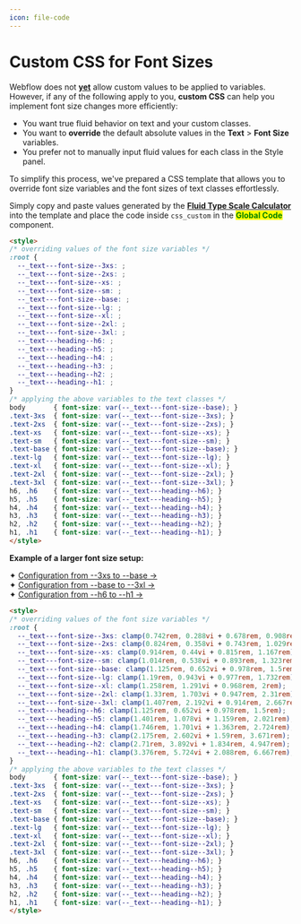 ```yaml
---
icon: file-code
---
```


# Custom CSS for Font Sizes

Webflow does not [**yet**](https://x.com/leinwand/status/1898901668483485730) allow custom values to be applied to variables. However, if any of the following apply to you, **custom CSS** can help you implement font size changes more efficiently:

* You want true fluid behavior on text and your custom classes.
* You want to **override** the default absolute values in the **Text** > **Font Size** variables.
* You prefer not to manually input fluid values for each class in the Style panel.

To simplify this process, we've prepared a CSS template that allows you to override font size variables and the font sizes of text classes effortlessly.

Simply copy and paste values generated by the [**Fluid Type Scale Calculator**](https://www.fluid-type-scale.com/) into the template and place the code inside `css_custom` in the <mark style="color:green;">**Global Code**</mark> component.

```html
<style>
/* overriding values of the font size variables */
:root {
  --_text---font-size--3xs: ;
  --_text---font-size--2xs: ;
  --_text---font-size--xs: ;
  --_text---font-size--sm: ;
  --_text---font-size--base: ;
  --_text---font-size--lg: ;
  --_text---font-size--xl: ;
  --_text---font-size--2xl: ;
  --_text---font-size--3xl: ;
  --_text---heading--h6: ;
  --_text---heading--h5: ;
  --_text---heading--h4: ;
  --_text---heading--h3: ;
  --_text---heading--h2: ;
  --_text---heading--h1: ;
}
/* applying the above variables to the text classes */
body       { font-size: var(--_text---font-size--base); }
.text-3xs  { font-size: var(--_text---font-size--3xs); }
.text-2xs  { font-size: var(--_text---font-size--2xs); }
.text-xs   { font-size: var(--_text---font-size--xs); }
.text-sm   { font-size: var(--_text---font-size--sm); }
.text-base { font-size: var(--_text---font-size--base); }
.text-lg   { font-size: var(--_text---font-size--lg); }
.text-xl   { font-size: var(--_text---font-size--xl); }
.text-2xl  { font-size: var(--_text---font-size--2xl); }
.text-3xl  { font-size: var(--_text---font-size--3xl); }
h6, .h6    { font-size: var(--_text---heading--h6); }
h5, .h5    { font-size: var(--_text---heading--h5); }
h4, .h4    { font-size: var(--_text---heading--h4); }
h3, .h3    { font-size: var(--_text---heading--h3); }
h2, .h2    { font-size: var(--_text---heading--h2); }
h1, .h1    { font-size: var(--_text---heading--h1); }
</style>
```



**Example of a larger font size setup:**

✦ [Configuration from --3xs to --base →](https://www.fluid-type-scale.com/calculate?minFontSize=18\&minWidth=360\&minRatio=1.1095\&maxFontSize=24\&maxWidth=1280\&maxRatio=1.13375\&steps=3xs%2C2xs%2Cxs%2Csm%2Cbase\&baseStep=base\&prefix=_text---font-size-\&useContainerWidth=false\&includeFallbacks=false\&useRems=true\&remValue=16\&decimals=3\&previewFont=Inter\&previewText=Almost+before+we+knew+it%2C+we+had+left+the+ground\&previewWidth=1280)\
✦ [Configuration from --base to --3xl →](https://www.fluid-type-scale.com/calculate?minFontSize=18\&minWidth=360\&minRatio=1.057475\&maxFontSize=24\&maxWidth=1280\&maxRatio=1.15475\&steps=base%2Clg%2Cxl%2C2xl%2C3xl\&baseStep=base\&prefix=_text---font-size-\&useContainerWidth=false\&includeFallbacks=false\&useRems=true\&remValue=16\&decimals=3\&previewFont=Inter\&previewText=Almost+before+we+knew+it%2C+we+had+left+the+ground\&previewWidth=1280)\
✦ [Configuration from --h6 to --h1 →](https://www.fluid-type-scale.com/calculate?minFontSize=18\&minWidth=360\&minRatio=1.24577245\&maxFontSize=24\&maxWidth=1280\&maxRatio=1.347625\&steps=h6%2Ch5%2Ch4%2Ch3%2Ch2%2Ch1\&baseStep=h6\&prefix=_text---heading-\&useContainerWidth=false\&includeFallbacks=false\&useRems=true\&remValue=16\&decimals=3\&previewFont=Inter\&previewText=Almost+before+we+knew+it%2C+we+had+left+the+ground\&previewWidth=1280)

```html
<style>
/* overriding values of the font size variables */
:root {
  --_text---font-size--3xs: clamp(0.742rem, 0.288vi + 0.678rem, 0.908rem);
  --_text---font-size--2xs: clamp(0.824rem, 0.358vi + 0.743rem, 1.029rem);
  --_text---font-size--xs: clamp(0.914rem, 0.44vi + 0.815rem, 1.167rem);
  --_text---font-size--sm: clamp(1.014rem, 0.538vi + 0.893rem, 1.323rem);
  --_text---font-size--base: clamp(1.125rem, 0.652vi + 0.978rem, 1.5rem);
  --_text---font-size--lg: clamp(1.19rem, 0.943vi + 0.977rem, 1.732rem);
  --_text---font-size--xl: clamp(1.258rem, 1.291vi + 0.968rem, 2rem);
  --_text---font-size--2xl: clamp(1.33rem, 1.703vi + 0.947rem, 2.31rem);
  --_text---font-size--3xl: clamp(1.407rem, 2.192vi + 0.914rem, 2.667rem);
  --_text---heading--h6: clamp(1.125rem, 0.652vi + 0.978rem, 1.5rem);
  --_text---heading--h5: clamp(1.401rem, 1.078vi + 1.159rem, 2.021rem);
  --_text---heading--h4: clamp(1.746rem, 1.701vi + 1.363rem, 2.724rem);
  --_text---heading--h3: clamp(2.175rem, 2.602vi + 1.59rem, 3.671rem);
  --_text---heading--h2: clamp(2.71rem, 3.892vi + 1.834rem, 4.947rem);
  --_text---heading--h1: clamp(3.376rem, 5.724vi + 2.088rem, 6.667rem);
}
/* applying the above variables to the text classes */
body       { font-size: var(--_text---font-size--base); }
.text-3xs  { font-size: var(--_text---font-size--3xs); }
.text-2xs  { font-size: var(--_text---font-size--2xs); }
.text-xs   { font-size: var(--_text---font-size--xs); }
.text-sm   { font-size: var(--_text---font-size--sm); }
.text-base { font-size: var(--_text---font-size--base); }
.text-lg   { font-size: var(--_text---font-size--lg); }
.text-xl   { font-size: var(--_text---font-size--xl); }
.text-2xl  { font-size: var(--_text---font-size--2xl); }
.text-3xl  { font-size: var(--_text---font-size--3xl); }
h6, .h6    { font-size: var(--_text---heading--h6); }
h5, .h5    { font-size: var(--_text---heading--h5); }
h4, .h4    { font-size: var(--_text---heading--h4); }
h3, .h3    { font-size: var(--_text---heading--h3); }
h2, .h2    { font-size: var(--_text---heading--h2); }
h1, .h1    { font-size: var(--_text---heading--h1); }
</style>
```




